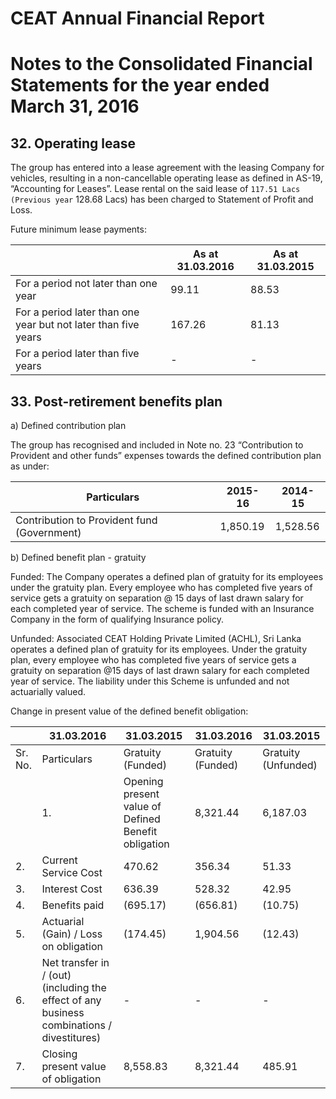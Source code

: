 # CEAT Annual Financial Report

# Notes to the Consolidated Financial Statements for the year ended March 31, 2016

## 32. Operating lease

The group has entered into a lease agreement with the leasing Company for vehicles, resulting in a non-cancellable operating lease as defined in AS-19, “Accounting for Leases”. Lease rental on the said lease of ` 117.51 Lacs (Previous year ` 128.68 Lacs) has been charged to Statement of Profit and Loss.

Future minimum lease payments:

| |As at 31.03.2016|As at 31.03.2015|
|---|---|---|
|For a period not later than one year|99.11|88.53|
|For a period later than one year but not later than five years|167.26|81.13|
|For a period later than five years|-|-|

## 33. Post-retirement benefits plan

a) Defined contribution plan

The group has recognised and included in Note no. 23 “Contribution to Provident and other funds” expenses towards the defined contribution plan as under:

|Particulars|2015-16|2014-15|
|---|---|---|
|Contribution to Provident fund (Government)|1,850.19|1,528.56|

b) Defined benefit plan - gratuity

Funded: The Company operates a defined plan of gratuity for its employees under the gratuity plan. Every employee who has completed five years of service gets a gratuity on separation @ 15 days of last drawn salary for each completed year of service. The scheme is funded with an Insurance Company in the form of qualifying Insurance policy.

Unfunded: Associated CEAT Holding Private Limited (ACHL), Sri Lanka operates a defined plan of gratuity for its employees. Under the gratuity plan, every employee who has completed five years of service gets a gratuity on separation @15 days of last drawn salary for each completed year of service. The liability under this Scheme is unfunded and not actuarially valued.

Change in present value of the defined benefit obligation:

| |31.03.2016|31.03.2015|31.03.2016|31.03.2015|
|---|---|---|---|---|
|Sr. No.|Particulars|Gratuity (Funded)|Gratuity (Funded)|Gratuity (Unfunded)|Gratuity (Unfunded)|
| |1.|Opening present value of Defined Benefit obligation|8,321.44|6,187.03|414.81|327.78|
|2.|Current Service Cost|470.62|356.34|51.33|43.81|
|3.|Interest Cost|636.39|528.32|42.95|30.86|
|4.|Benefits paid|(695.17)|(656.81)|(10.75)|(19.08)|
|5.|Actuarial (Gain) / Loss on obligation|(174.45)|1,904.56|(12.43)|31.44|
|6.|Net transfer in / (out) (including the effect of any business combinations / divestitures)|-|-|-|-|
|7.|Closing present value of obligation|8,558.83|8,321.44|485.91|414.81|